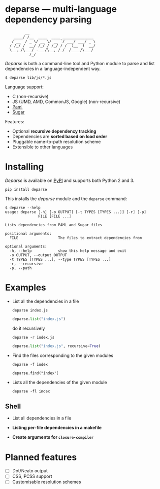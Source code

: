 deparse ― multi-language dependency parsing
===========================================

```
         __                              
    ____/ /__  ____  ____ ______________ 
   / __  / _ \/ __ \/ __ `/ ___/ ___/ _ \
  / /_/ /  __/ /_/ / /_/ / /  (__  )  __/
  \__,_/\___/ .___/\__,_/_/  /____/\___/ 
           /_/                           

```

*Deparse* is both a command-line tool and Python module to parse and list
dependencies in a language-independent way.

```shell
$ deparse lib/js/*.js
```

Language support:

- C (non-recursive)
- JS (UMD, AMD, CommonJS, Google) (non-recursive)
- [Paml](https://github.com/sebastien/paml)
- [Sugar](https://github.com/sebastien/sugar)

Features:

- Optional **recursive dependency tracking**
- Dependencies are **sorted based on load order**
- Pluggable name-to-path resolution scheme
- Extensible to other languages

Installing
==========

*Deparse* is available on [PyPI](https://pypi.python.org/pypi/deparse) and 
supports both Python 2 and 3.

```shell
pip install deparse
```

This installs the *deparse* module and the `deparse` command:

```shell
$ deparse --help
usage: deparse [-h] [-o OUTPUT] [-t TYPES [TYPES ...]] [-r] [-p]
               FILE [FILE ...]

Lists dependencies from PAML and Sugar files

positional arguments:
  FILE                  The files to extract dependencies from

optional arguments:
  -h, --help            show this help message and exit
  -o OUTPUT, --output OUTPUT
  -t TYPES [TYPES ...], --type TYPES [TYPES ...]
  -r, --recursive
  -p, --path
```

Examples
========


- List all the dependencies in a file

	```shell
	deparse index.js
	```

	```python
	deparse.list("index.js")
	```

	do it recursively

	```shell
	deparse -r index.js
	```

	```python
	deparse.list("index.js", recursive=True)
	```

- Find the files corresponding to the given modules

	```shell
	deparse -f index
	```

	```shell
	deparse.find("index")
	```

- Lists all the dependencies of the given module

	```shell
	deparse -fl index
	```

Shell
-----

- List all dependencies in a file


- **Listing per-file dependencies in a makefile**
- **Create arguments for `closure-compiler`**


Planned features
================

- [ ] Dot/Neato output
- [ ] CSS, PCSS support
- [ ] Customisable resolution schemes
